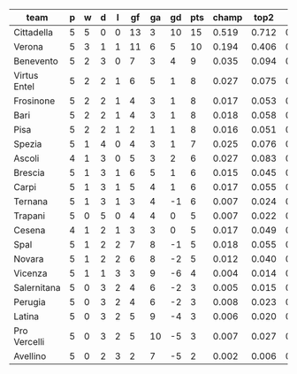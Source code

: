 |     team     | p | w | d | l | gf | ga | gd | pts | champ | top2  | top3  | top4  |  5-7  | bot4  | bot3  | bot2  |
|--------------|---|---|---|---|----|----|----|-----|-------|-------|-------|-------|-------|-------|-------|-------|
| Cittadella   | 5 | 5 | 0 | 0 | 13 |  3 | 10 |  15 | 0.519 | 0.712 | 0.808 | 0.868 | 0.080 | 0.001 | 0.001 | 0.000|
| Verona       | 5 | 3 | 1 | 1 | 11 |  6 |  5 |  10 | 0.194 | 0.406 | 0.535 | 0.629 | 0.182 | 0.009 | 0.005 | 0.002|
| Benevento    | 5 | 2 | 3 | 0 |  7 |  3 |  4 |   9 | 0.035 | 0.094 | 0.166 | 0.242 | 0.198 | 0.082 | 0.054 | 0.030|
| Virtus Entel | 5 | 2 | 2 | 1 |  6 |  5 |  1 |   8 | 0.027 | 0.075 | 0.135 | 0.196 | 0.184 | 0.110 | 0.078 | 0.048|
| Frosinone    | 5 | 2 | 2 | 1 |  4 |  3 |  1 |   8 | 0.017 | 0.053 | 0.095 | 0.139 | 0.152 | 0.150 | 0.107 | 0.067|
| Bari         | 5 | 2 | 2 | 1 |  4 |  3 |  1 |   8 | 0.018 | 0.058 | 0.104 | 0.158 | 0.163 | 0.132 | 0.094 | 0.057|
| Pisa         | 5 | 2 | 2 | 1 |  2 |  1 |  1 |   8 | 0.016 | 0.051 | 0.100 | 0.146 | 0.158 | 0.143 | 0.102 | 0.064|
| Spezia       | 5 | 1 | 4 | 0 |  4 |  3 |  1 |   7 | 0.025 | 0.076 | 0.135 | 0.203 | 0.187 | 0.105 | 0.073 | 0.045|
| Ascoli       | 4 | 1 | 3 | 0 |  5 |  3 |  2 |   6 | 0.027 | 0.083 | 0.149 | 0.214 | 0.183 | 0.107 | 0.076 | 0.046|
| Brescia      | 5 | 1 | 3 | 1 |  6 |  5 |  1 |   6 | 0.015 | 0.045 | 0.085 | 0.129 | 0.145 | 0.173 | 0.123 | 0.078|
| Carpi        | 5 | 1 | 3 | 1 |  5 |  4 |  1 |   6 | 0.017 | 0.055 | 0.099 | 0.148 | 0.160 | 0.142 | 0.103 | 0.066|
| Ternana      | 5 | 1 | 3 | 1 |  3 |  4 | -1 |   6 | 0.007 | 0.024 | 0.050 | 0.079 | 0.107 | 0.245 | 0.184 | 0.124|
| Trapani      | 5 | 0 | 5 | 0 |  4 |  4 |  0 |   5 | 0.007 | 0.022 | 0.044 | 0.071 | 0.103 | 0.259 | 0.201 | 0.134|
| Cesena       | 4 | 1 | 2 | 1 |  3 |  3 |  0 |   5 | 0.017 | 0.049 | 0.092 | 0.135 | 0.139 | 0.166 | 0.120 | 0.079|
| Spal         | 5 | 1 | 2 | 2 |  7 |  8 | -1 |   5 | 0.018 | 0.055 | 0.102 | 0.156 | 0.159 | 0.135 | 0.095 | 0.058|
| Novara       | 5 | 1 | 2 | 2 |  6 |  8 | -2 |   5 | 0.012 | 0.040 | 0.081 | 0.122 | 0.142 | 0.180 | 0.134 | 0.086|
| Vicenza      | 5 | 1 | 1 | 3 |  3 |  9 | -6 |   4 | 0.004 | 0.014 | 0.030 | 0.052 | 0.080 | 0.321 | 0.253 | 0.178|
| Salernitana  | 5 | 0 | 3 | 2 |  4 |  6 | -2 |   3 | 0.005 | 0.015 | 0.032 | 0.052 | 0.087 | 0.329 | 0.256 | 0.177|
| Perugia      | 5 | 0 | 3 | 2 |  4 |  6 | -2 |   3 | 0.008 | 0.023 | 0.047 | 0.078 | 0.113 | 0.259 | 0.193 | 0.128|
| Latina       | 5 | 0 | 3 | 2 |  5 |  9 | -4 |   3 | 0.006 | 0.020 | 0.042 | 0.066 | 0.101 | 0.276 | 0.211 | 0.145|
| Pro Vercelli | 5 | 0 | 3 | 2 |  5 | 10 | -5 |   3 | 0.007 | 0.027 | 0.056 | 0.092 | 0.121 | 0.232 | 0.174 | 0.116|
| Avellino     | 5 | 0 | 2 | 3 |  2 |  7 | -5 |   2 | 0.002 | 0.006 | 0.015 | 0.027 | 0.055 | 0.444 | 0.365 | 0.273|
